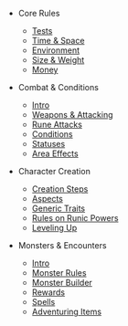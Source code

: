 - Core Rules

  - [Tests](Tests.md)
  - [Time & Space](TimeandSpace.md)
  - [Environment](Environment.md)
  - [Size & Weight](SizeandWeight.md)
  - [Money](Money.md)

- Combat & Conditions

  - [Intro](CombatIntro.md)
  - [Weapons & Attacking](WeaponsandAttacking.md)
  - [Rune Attacks](RuneAttacks.md)
  - [Conditions](Conditions.md)
  - [Statuses](Statuses.md)
  - [Area Effects](AreaEffects.md)

- Character Creation

  - [Creation Steps](CharacterCreationIntro.md)
  - [Aspects](Aspects.md)
  - [Generic Traits](Traits.md)
  - [Rules on Runic Powers](RulesOnRunicPowers.md)
  - [Leveling Up](LevelingUp.md)

- Monsters & Encounters

  - [Intro](MonsterIntro.md)
  - [Monster Rules](MonsterRules.md)
  - [Monster Builder](MonsterBuilder.md)
  - [Rewards](Rewards.md)
  - [Spells](Spells.md)
  - [Adventuring Items](AdventuringItems.md)
